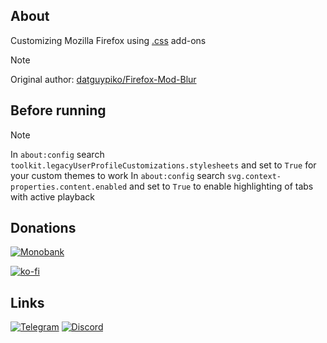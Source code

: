 ## About
Customizing Mozilla Firefox using [.css](https://github.com/lowl1f3/Firefox/tree/main/chrome) add-ons

> [!NOTE]
> Original author: [datguypiko/Firefox-Mod-Blur](https://github.com/datguypiko/Firefox-Mod-Blur)

## Before running

> [!NOTE]
> In `about:config` search `toolkit.legacyUserProfileCustomizations.stylesheets` and set to `True` for your custom themes to work
> In `about:config` search `svg.context-properties.content.enabled` and set to `True` to enable highlighting of tabs with active playback

## Donations

[![Monobank](https://www.monobank.ua/resources/1.0.22.1-1684902721000/img/favicon/apple/apple-touch-icon-152x152.png)](https://send.monobank.ua/jar/2niEmTngoi)

[![ko-fi](https://www.ko-fi.com/img/githubbutton_sm.svg)](https://ko-fi.com/lowlife)

## Links

  [telegram-badge]: https://img.shields.io/badge/Telegram-blue?style=flat&logo=Telegram
  [telegram-pm]: https://t.me/lowlif3

  [discord-badge]: https://img.shields.io/badge/Discord-5865F2?style=flat&logo=discord&logoColor=white
  [discord-pm]: https://discord.com/users/330825971835863042
  [![Telegram][telegram-badge]][telegram-pm]
  [![Discord][discord-badge]][discord-pm]

